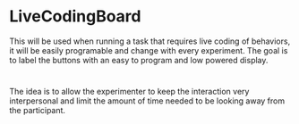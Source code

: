 # LiveCodingBoard
This will be used when running a task that requires live coding of behaviors, it will be easily programable and change with every experiment.
The goal is to label the buttons with an easy to program and low powered display. 
#
The idea is to allow the experimenter to keep the interaction very interpersonal and limit the amount of time needed to be looking away from the participant.
